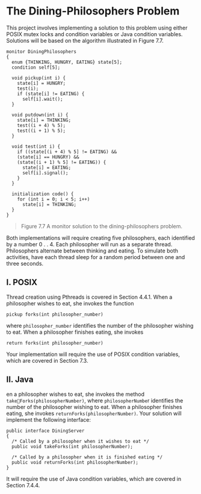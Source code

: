 # The Dining-Philosophers Problem  

This project involves implementing a solution to this problem using either POSIX mutex locks and condition variables or Java condition variables. Solutions will be based on the algorithm illustrated in Figure 7.7.  

```
monitor DiningPhilosophers
{
  enum {THINKING, HUNGRY, EATING} state[5];
  condition self[5];

  void pickup(int i) {
    state[i] = HUNGRY;
    test(i);
    if (state[i] != EATING) {
      self[i].wait();
  }

  void putdown(int i) {
    state[i] = THINKING;
    test((i + 4) % 5);
    test((i + 1) % 5);
  }

  void test(int i) {
    if ((state[(i + 4) % 5] != EATING) &&
    (state[i] == HUNGRY) &&
    (state[(i + 1) % 5] != EATING)) {
      state[i] = EATING;
      self[i].signal();
    }
  }

  initialization code() {
    for (int i = 0; i < 5; i++)
      state[i] = THINKING;
  }
}
```
> Figure 7.7 A monitor solution to the dining-philosophers problem.

Both implementations will require creating five philosophers, each identified by a number 0 . . 4. Each philosopher will run as a separate thread. Philosophers alternate between thinking and eating. To simulate both activities, have each thread sleep for a random period between one and three seconds.


## I. POSIX  
Thread creation using Pthreads is covered in Section 4.4.1. When a philosopher wishes to eat, she invokes the function  

<pre><code>pickup forks(int philosopher_number)</code></pre>  

where `philosopher_number` identifies the number of the philosopher wishing to eat. When a philosopher finishes eating, she invokes  

<pre><code>return forks(int philosopher_number)</code></pre>  

Your implementation will require the use of POSIX condition variables, which are covered in Section 7.3.  


## II. Java  
en a philosopher wishes to eat, she invokes the method `takeForks(philosopherNumber)`, where `philosopherNumbe`r identifies the number of the philosopher wishing to eat. When a philosopher finishes eating, she invokes `returnForks(philosopherNumber)`. Your solution will implement the following interface:  

```
public interface DiningServer
{
  /* Called by a philosopher when it wishes to eat */
  public void takeForks(int philosopherNumber);

  /* Called by a philosopher when it is finished eating */
  public void returnForks(int philosopherNumber);
}
```

It will require the use of Java condition variables, which are covered in Section 7.4.4.  
